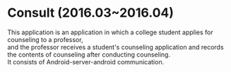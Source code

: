 # Consult  (2016.03~2016.04)


This application is an application in which a college student applies for counseling to a professor, <br>and the professor receives a student's counseling application and records the contents of counseling after conducting counseling.
<br>It consists of Android-server-android communication.
